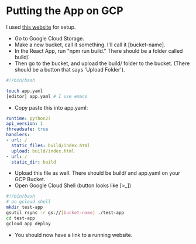 # Putting the App on GCP

I
used
[this website](https://medium.com/google-cloud/how-to-deploy-a-static-react-site-to-google-cloud-platform-55ff0bd0f509) for
setup.

- Go to Google Cloud Storage.
- Make a new bucket, call it something. I'll call it [bucket-name].
- In the React App, run "npm run build." There should be a folder
  called build/.
- Then go to the bucket, and upload the build/ folder to the
  bucket. (There should be a button that says 'Upload Folder').
```bash
#!/bin/bash

touch app.yaml
[editor] app.yaml # I use emacs
```

- Copy paste this into app.yaml:
```yaml
runtime: python27
api_version: 1
threadsafe: true
handlers:
- url: /
  static_files: build/index.html
  upload: build/index.html
- url: /
  static_dir: build
```
- Upload this file as well. There should be build/ and app.yaml on
  your GCP Bucket.
- Open Google Cloud Shell (button looks like [>_])
```bash
#!/bin/bash
# on gcloud shell
mkdir test-app
gsutil rsync -r gs://[bucket-name] ./test-app
cd test-app
gcloud app deploy
```
- You should now have a link to a running website.
